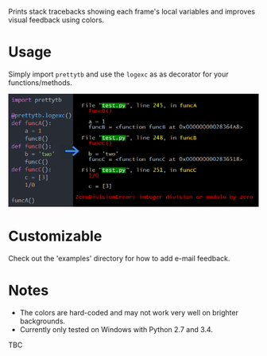 Prints stack tracebacks showing each frame's local variables and improves visual feedback using colors.

# Usage
Simply import `prettytb` and use the `logexc` as as decorator for your functions/methods.

![Code example](docs/example-code.png)

# Customizable
Check out the 'examples' directory for how to add e-mail feedback.

# Notes
- The colors are hard-coded and may not work very well on brighter backgrounds.
- Currently only tested on Windows with Python 2.7 and 3.4.

TBC
